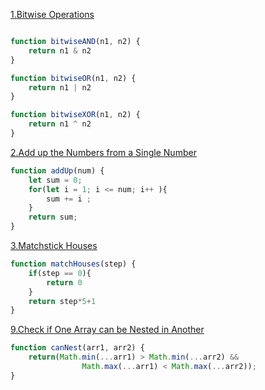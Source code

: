 <a href="https://edabit.com/challenge/vvuAkYEAArrZvmp6X">1.Bitwise Operations</a>

```js

function bitwiseAND(n1, n2) {
	return n1 & n2
}

function bitwiseOR(n1, n2) {
	return n1 | n2
}

function bitwiseXOR(n1, n2) {
	return n1 ^ n2
}

```
<a href="https://edabit.com/challenge/4gzDuDkompAqujpRi">2.Add up the Numbers from a Single Number</a>

```js
function addUp(num) {
	let sum = 0;
	for(let i = 1; i <= num; i++ ){
		sum += i ;
	}
	return sum;
}
```
<a href="https://edabit.com/challenge/tYHkTdFrEmWfxpPKF">3.Matchstick Houses</a>

```js
function matchHouses(step) {
	if(step == 0){
		return 0
	}
	return step*5+1
}
```
<a href="https://edabit.com/challenge/Gpy2qSFnfhGJnWMMj">9.Check if One Array can be Nested in Another</a>

```js
function canNest(arr1, arr2) {
	return(Math.min(...arr1) > Math.min(...arr2) &&
				Math.max(...arr1) < Math.max(...arr2));
}
```